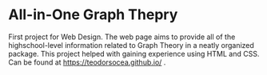 # All-in-One Graph Thepry
First project for Web Design.
The web page aims to provide all of the highschool-level information related to Graph Theory in a neatly organized package.
This project helped with gaining experience using HTML and CSS.
<br>
Can be found at https://teodorsocea.github.io/ .
